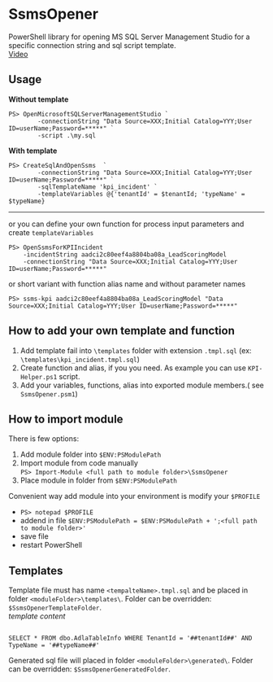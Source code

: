 # SsmsOpener

PowerShell library for opening MS SQL Server Management Studio for a specific connection string and sql script template.  
[Video](https://microsoft-my.sharepoint.com/:v:/p/v-alfara/EQmaVCUT9XdEiEzpAsDaO8oBnOTbaZE5h2ek6WQSLGyrTA?e=rb8jZ0)

 
## Usage
**Without template**
```
PS> OpenMicrosoftSQLServerManagementStudio `
		-connectionString "Data Source=XXX;Initial Catalog=YYY;User ID=userName;Password=*****" `
		-script .\my.sql
```
**With template**
```
PS> CreateSqlAndOpenSsms  `
		-connectionString "Data Source=XXX;Initial Catalog=YYY;User ID=userName;Password=*****" `
		-sqlTemplateName 'kpi_incident' `
		-templateVariables @{'tenantId' = $tenantId; 'typeName' = $typeName}
```
---
or you can define your own function for process input parameters and create `templateVariables` 
```
PS> OpenSsmsForKPIIncident 
	-incidentString aadci2c80eef4a8804ba08a_LeadScoringModel 
	-connectionString "Data Source=XXX;Initial Catalog=YYY;User ID=userName;Password=*****"
```
or short variant with function alias name and without parameter names 
```
PS> ssms-kpi aadci2c80eef4a8804ba08a_LeadScoringModel "Data Source=XXX;Initial Catalog=YYY;User ID=userName;Password=*****"	
```

## How to add your own template and function
1. Add template fail into `\templates` folder with extension `.tmpl.sql` (ex: `\templates\kpi_incident.tmpl.sql`)
2. Create function and alias, if you you need. As example you can use `KPI-Helper.ps1` script. 
3. Add your variables, functions, alias into exported module members.( see `SsmsOpener.psm1`) 

## How to import module

There is few options: 

1. Add module folder into `$ENV:PSModulePath`   
2. Import module from code manually   
```PS> Import-Module <full path to module folder>\SsmsOpener```  
3. Place module in folder from `$ENV:PSModulePath`  

Convenient way add module into your environment is modify your `$PROFILE`  
* `PS> notepad $PROFILE`
* addend in file `$ENV:PSModulePath = $ENV:PSModulePath + ';<full path to module folder>'` 
* save file
* restart PowerShell

## Templates
Template file must has name `<tempalteName>.tmpl.sql` and be placed in folder `<moduleFolder>\templates\`. Folder can be overridden: `$SsmsOpenerTemplateFolder`.   
_template content_
```

SELECT * FROM dbo.AdlaTableInfo WHERE TenantId = '##tenantId##' AND TypeName = '##typeName##'
```
Generated sql file will placed in folder `<moduleFolder>\generated\`. Folder can be overridden: `$SsmsOpenerGeneratedFolder`.  
